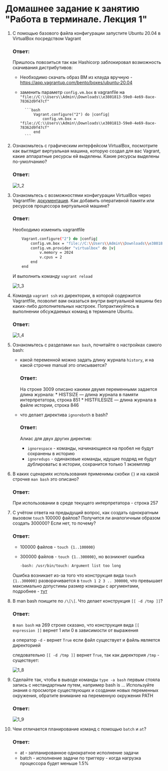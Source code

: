 # Домашнее задание к занятию "Работа в терминале. Лекция 1"

1. С помощью базового файла конфигурации запустите Ubuntu 20.04 в VirtualBox посредством Vagrant

    ### Ответ:

    Пришлось повозиться так как Hashicorp заблокировал возможность скачивания дистрибутивов:
        
    * Необходимо скачать образ ВМ из клауда вручную - https://app.vagrantup.com/bento/boxes/ubuntu-20.04
    * заменить параметр `config.vm.box` в vagranfile на `"file://C:\\Users\\Admin\\Downloads\\e3801813-59e0-4e69-8ace-78362d9f47cf"`

            ```bash
                Vagrant.configure("2") do |config|
                    config.vm.box = "file://C:\\Users\\Admin\\Downloads\\e3801813-59e0-4e69-8ace-78362d9f47cf"
                end
            ```

2. Ознакомьтесь с графическим интерфейсом VirtualBox, посмотрите как выглядит виртуальная машина, которую создал для вас Vagrant, какие аппаратные ресурсы ей выделены. Какие ресурсы выделены по-умолчанию?

    ### Ответ:
    ![1_2](/images/1_2.png)


3. Ознакомьтесь с возможностями конфигурации VirtualBox через Vagrantfile: [документация](https://www.vagrantup.com/docs/providers/virtualbox/configuration.html). Как добавить оперативной памяти или ресурсов процессора виртуальной машине?
    
    ### Ответ:

    Необходимо изменить vagrantfile

    ```bash
        Vagrant.configure("2") do |config|
            config.vm.box = "file://C:\\Users\\Admin\\Downloads\\e3801813-59e0-4e69-8ace-78362d9f47cf"
            config.vm.provider "virtualbox" do |v|
                v.memory = 2024
                v.cpus = 2
            end
        end
    ```

    И выполнить команду `vagrant reload`

    ![1_3](/images/1_3.png)



4. Команда `vagrant ssh` из директории, в которой содержится Vagrantfile, позволит вам оказаться внутри виртуальной машины без каких-либо дополнительных настроек. Попрактикуйтесь в выполнении обсуждаемых команд в терминале Ubuntu.

    ### Ответ:
    ![1_4](/images/1_4.png)

5. Ознакомьтесь с разделами `man bash`, почитайте о настройках самого bash:
    * какой переменной можно задать длину журнала `history`, и на какой строчке manual это описывается?
        
        ### Ответ:
        На строке 3009 описано какими двумя переменными задается длина журнала:
            * HISTSIZE — длина журнала в памяти интерпретатора, строка 851
            * HISTFILESIZE — длина журнала в файле истории, строка 846
    * что делает директива `ignoreboth` в bash?

        ### Ответ: 
        Алиас для двух других директив:
            
        * `ignorespace` - команды, начинающиеся на пробел не будут сохранены в историю
        * `ignoredups` - одинаковые команды, идущие подряд не будут дублироватьс в истории, сохранится только 1 экземпляр

6. В каких сценариях использования применимы скобки `{}` и на какой строчке `man bash` это описано?
    ### Ответ:
    При использовании в среде текущего интерпретатора - строка 257
7. С учётом ответа на предыдущий вопрос, как создать однократным вызовом `touch` 100000 файлов? Получится ли аналогичным образом создать 300000? Если нет, то почему?
    ### Ответ:
    * 100000 файлов - `touch {1..100000}`
    * 300000 файлов - `touch {1..300000}`, но возникнет ошибка

        ```bash 
        -bash: /usr/bin/touch: Argument list too long
        ```
    Ошибка возникает из-за того что конструкция вида `touch {1..300000}` разворачивается в `touch 1 2 3 .. 300000`, что превышает максимально допустимы размер команды с аргументами, подробнее - [тут](https://unix.stackexchange.com/questions/451486/how-to-cause-argument-list-too-long-error#comment820001_451548)

8. В man bash поищите по `/\[\[`. Что делает конструкция `[[ -d /tmp ]]`?

    ### Ответ:
    в `man bash` на 269 строке сказано, что конструкция вида `[[ expression ]]` вернет 1 или 0 в зависимости от выражения

    а оператор `-d` - вернет `True` если файл существует и файль является директорией

    следовательно `[[ -d /tmp ]]` вернет `True`, так как директория `/tmp` - существует:

    ![1_8](/images/1_8.png)



9. Сделайте так, чтобы в выводе команды `type -a bash` первым стояла запись с нестандартным путем, например bash is ... 
Используйте знания о просмотре существующих и создании новых переменных окружения, обратите внимание на переменную окружения PATH 

    ### Ответ:
    ![1_9](/images/1_9.png)

10. Чем отличается планирование команд с помощью `batch` и `at`?

    ### Ответ:
    * at - запланированное однократное исполнение задачи
    * batch - исполнение задачи по триггеру - когда нагрузка процессора будет меньше 1.5%


